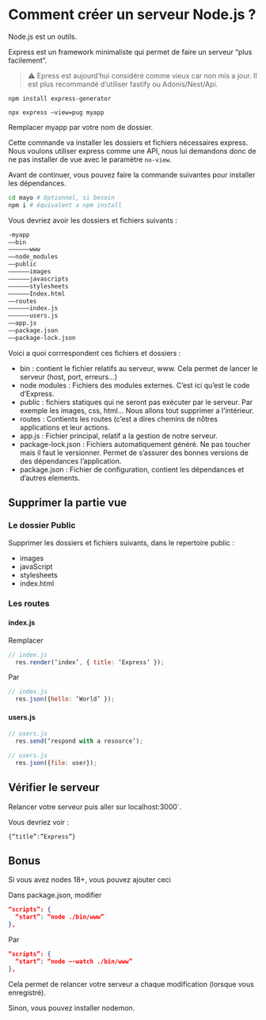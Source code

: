# Comment créer un serveur Node.js ?

Node.js est un outils.

Express est un framework minimaliste qui permet de faire un serveur “plus facilement”.
> ⚠️ Epress est aujourd’hui considéré comme vieux car non mis a jour. 
Il est plus recommandé d’utiliser fastify ou Adonis/Nest/Api.

```
npm install express-generator
```

```
npx express —view=pug myapp
```

Remplacer myapp par votre nom de dossier.

Cette commande va installer les dossiers et fichiers nécessaires express.
Nous voulons utiliser express comme une API, nous lui demandons donc de ne pas installer de vue avec le paramètre `no-view`.

Avant de continuer, vous pouvez faire la commande suivantes pour installer les dépendances.

```bash
cd mayo # Optionnel, si besoin
npm i # équivalent a npm install
```

Vous devriez avoir les dossiers et fichiers suivants :

```bash
-myapp
——bin
——————www
——node_modules
——public
——————images
——————javascripts
——————stylesheets
——————Index.html
——routes
——————index.js
——————users.js
——app.js
——package.json
——package-lock.json
```

Voici a quoi corrrespondent ces fichiers et dossiers :

- bin : contient le fichier relatifs au serveur, www. Cela permet de lancer le serveur (host, port, erreurs…)
- node modules : Fichiers des modules externes. C’est ici qu’est le code d’Express.
- public : fichiers statiques qui ne seront pas exécuter par le serveur. Par exemple les images, css, html… Nous allons tout supprimer a l’intérieur.
- routes : Contients les routes (c’est a dires chemins de nôtres applications et leur actions.
- app.js : Fichier principal, relatif a la gestion de notre serveur.
- package-lock.json : Fichiers automatiquement généré. Ne pas toucher mais il faut le versionner. Permet de s’assurer des bonnes versions de des dépendances l’application.
- package.json : Fichier de configuration, contient les dépendances et d’autres elements.

## Supprimer la partie vue

### Le dossier Public 

Supprimer les dossiers et fichiers suivants, dans le repertoire public : 

- images
- javaScript
- stylesheets
- index.html 

### Les routes

#### index.js

Remplacer 

```js
// index.js
  res.render(‘index’, { title: ‘Express’ });
```

Par

```js
// index.js
  res.json({hello: ‘World’ });
```

#### users.js

```js
// users.js
  res.send(‘respond with a resource’);
```

```js
// users.js
  res.json({file: user});
```

## Vérifier le serveur

Relancer votre serveur puis aller sur localhost:3000`.

Vous devriez voir :

`{“title”:”Express”}`

## Bonus

Si vous avez nodes 18+, vous pouvez ajouter ceci

Dans package.json, modifier

```json
“scripts”: {
  “start”: “node ./bin/www”
},
```

Par

```json
“scripts”: {
  “start”: “node —-watch ./bin/www”
},
``` 

Cela permet de relancer votre serveur a chaque modification (lorsque vous enregistré).

Sinon, vous pouvez installer nodemon.